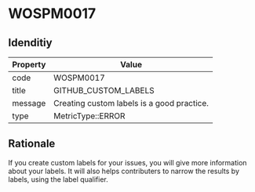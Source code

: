# WOSPM0017

## Idenditiy

| Property        | Value           |
| ------------- |-------------|
| code      | WOSPM0017 |
| title      | GITHUB_CUSTOM_LABELS      |
| message | Creating custom labels is a good practice.     |
| type | MetricType::ERROR      |

## Rationale

If you create custom labels for your issues, you will give more information about your labels. It will also helps contributers to narrow the results by labels, using the label qualifier.

